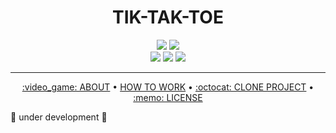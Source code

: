 # <h1 align="center">TIK-TAK-TOE</h1>

<!-- imagem -->

<p align="center">
    <a href="https://github.com/FelipePDS/tic-tac-toe/blob/main/LICENSE"><img src="https://img.shields.io/github/license/FelipePDS/tic-tac-toe?style=for-the-badge"></a> 
    <img src="https://img.shields.io/github/stars/FelipePDS/nps?style=for-the-badge"><br>
    <img src="https://img.shields.io/github/last-commit/FelipePDS/tic-tac-toe?style=for-the-badge">
    <img src="https://img.shields.io/github/repo-size/FelipePDS/tic-tac-toe?style=for-the-badge"/>
    <img src="https://img.shields.io/static/v1?label=build&message=react.js&color=61DAFB&style=for-the-badge&logo=react&logoColor=white">
</p>

<hr>

<p align="center">
  <a href="#about">:video_game: ABOUT</a> &bull; 
  <a href="#how-to-work">HOW TO WORK</a> &bull; 
  <a href="#clone-project">:octocat: CLONE PROJECT</a> &bull; 
  <a href="#license">:memo: LICENSE</a>
</p>

:construction: under development :construction:

